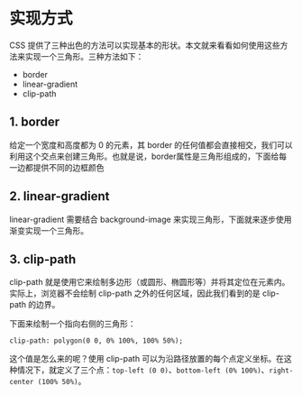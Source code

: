 # 实现方式



CSS 提供了三种出色的方法可以实现基本的形状。本文就来看看如何使用这些方法来实现一个三角形。三种方法如下：

- border
- linear-gradient
- clip-path





## **1. border**

给定一个宽度和高度都为 0 的元素，其 border 的任何值都会直接相交，我们可以利用这个交点来创建三角形。也就是说，border属性是三角形组成的，下面给每一边都提供不同的边框颜色

## **2. linear-gradient**

linear-gradient 需要结合 background-image 来实现三角形，下面就来逐步使用渐变实现一个三角形。

## **3. clip-path**

clip-path 就是使用它来绘制多边形（或圆形、椭圆形等）并将其定位在元素内。实际上，浏览器不会绘制 clip-path 之外的任何区域，因此我们看到的是 clip-path 的边界。

下面来绘制一个指向右侧的三角形：

```text
clip-path: polygon(0 0, 0% 100%, 100% 50%);
```

这个值是怎么来的呢？使用 clip-path 可以为沿路径放置的每个点定义坐标。在这种情况下，就定义了三个点：`top-left (0 0)`、`bottom-left (0% 100%)`、`right-center (100% 50%)`。
